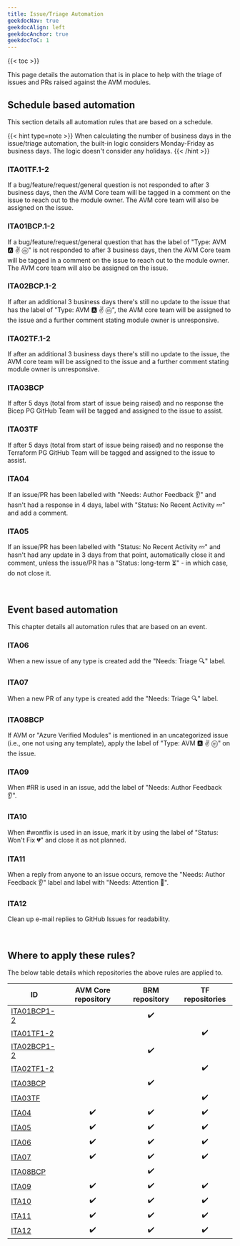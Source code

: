 ```yaml
---
title: Issue/Triage Automation
geekdocNav: true
geekdocAlign: left
geekdocAnchor: true
geekdocToC: 1
---
```


{{< toc >}}

This page details the automation that is in place to help with the triage of issues and PRs raised against the AVM modules.

## Schedule based automation

This section details all automation rules that are based on a schedule.

{{< hint type=note >}}
When calculating the number of business days in the issue/triage automation, the built-in logic considers Monday-Friday as business days. The logic doesn't consider any holidays.
{{< /hint >}}

### ITA01TF.1-2

If a bug/feature/request/general question is not responded to after 3 business days, then the AVM Core team will be tagged in a comment on the issue to reach out to the module owner. The AVM core team will also be assigned on the issue.
### ITA01BCP.1-2

If a bug/feature/request/general question that has the label of "Type: AVM 🅰️ ✌️ ⓜ️" is not responded to after 3 business days, then the AVM Core team will be tagged in a comment on the issue to reach out to the module owner. The AVM core team will also be assigned on the issue.

### ITA02BCP.1-2

If after an additional 3 business days there's still no update to the issue that has the label of "Type: AVM 🅰️ ✌️ ⓜ️", the AVM core team will be assigned to the issue and a further comment stating module owner is unresponsive.

### ITA02TF.1-2

If after an additional 3 business days there's still no update to the issue, the AVM core team will be assigned to the issue and a further comment stating module owner is unresponsive.

### ITA03BCP

If after 5 days (total from start of issue being raised) and no response the Bicep PG GitHub Team will be tagged and assigned to the issue to assist.

### ITA03TF

If after 5 days (total from start of issue being raised) and no response the Terraform PG GitHub Team will be tagged and assigned to the issue to assist.

### ITA04

If an issue/PR has been labelled with "Needs: Author Feedback 👂" and hasn't had a response in 4 days, label with "Status: No Recent Activity 💤" and add a comment.

### ITA05

If an issue/PR has been labelled with "Status: No Recent Activity 💤" and hasn't had any update in 3 days from that point, automatically close it and comment, unless the issue/PR has a "Status: long-term ⏳" - in which case, do not close it.

<br>

## Event based automation

This chapter details all automation rules that are based on an event.

### ITA06

When a new issue of any type is created add the "Needs: Triage 🔍" label.

### ITA07

When a new PR of any type is created add the "Needs: Triage 🔍" label.

### ITA08BCP

If AVM or "Azure Verified Modules" is mentioned in an uncategorized issue (i.e., one not using any template), apply the label of "Type: AVM 🅰️ ✌️ ⓜ️" on the issue.

### ITA09

When #RR is used in an issue, add the label of "Needs: Author Feedback 👂".

### ITA10

When #wontfix is used in an issue, mark it by using the label of "Status: Won't Fix 💔" and close it as not planned.

### ITA11

When a reply from anyone to an issue occurs, remove the "Needs: Author Feedback 👂" label and label with "Needs: Attention 👋".

### ITA12

Clean up e-mail replies to GitHub Issues for readability.

<br>

## Where to apply these rules?

The below table details which repositories the above rules are applied to.

| ID                          | AVM Core repository | BRM repository | TF repositories |
| --------------------------- | :-----------------: | :------------: | :-------------: |
| [ITA01BCP1-2](#ita01bcp1-2) |                     |       ✔️        |                 |
| [ITA01TF1-2](#ita01tf1-2)   |                     |                |        ✔️        |
| [ITA02BCP1-2](#ita02bcp1-2) |                     |       ✔️        |                 |
| [ITA02TF1-2](#ita02tf1-2)   |                     |                |        ✔️        |
| [ITA03BCP](#ita03bcp)       |                     |       ✔️        |                 |
| [ITA03TF](#ita03tf)         |                     |                |        ✔️        |
| [ITA04](#ita04)             |          ✔️          |       ✔️        |        ✔️        |
| [ITA05](#ita05)             |          ✔️          |       ✔️        |        ✔️        |
| [ITA06](#ita06)             |          ✔️          |       ✔️        |        ✔️        |
| [ITA07](#ita07)             |          ✔️          |       ✔️        |        ✔️        |
| [ITA08BCP](#ita08bcp)       |                     |       ✔️        |                 |
| [ITA09](#ita09)             |          ✔️          |       ✔️        |        ✔️        |
| [ITA10](#ita10)             |          ✔️          |       ✔️        |        ✔️        |
| [ITA11](#ita11)             |          ✔️          |       ✔️        |        ✔️        |
| [ITA12](#ita12)             |          ✔️          |       ✔️        |        ✔️        |
